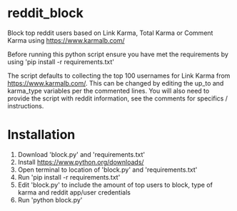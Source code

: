 # reddit_block
Block top reddit users based on Link Karma, Total Karma or Comment Karma using https://www.karmalb.com/

Before running this python script ensure you have met the requirements by using 'pip install -r requirements.txt'

The script defaults to collecting the top 100 usernames for Link Karma from https://www.karmalb.com/. This can be changed by editing the up_to and karma_type variables per the commented lines. You will also need to provide the script with reddit information, see the comments for specifics / instructions.

# Installation
1. Download 'block.py' and 'requirements.txt'
2. Install https://www.python.org/downloads/
3. Open terminal to location of 'block.py' and 'requirements.txt'
4. Run 'pip install -r requirements.txt'
5. Edit 'block.py' to include the amount of top users to block, type of karma and reddit app/user credentials
6. Run 'python block.py'
